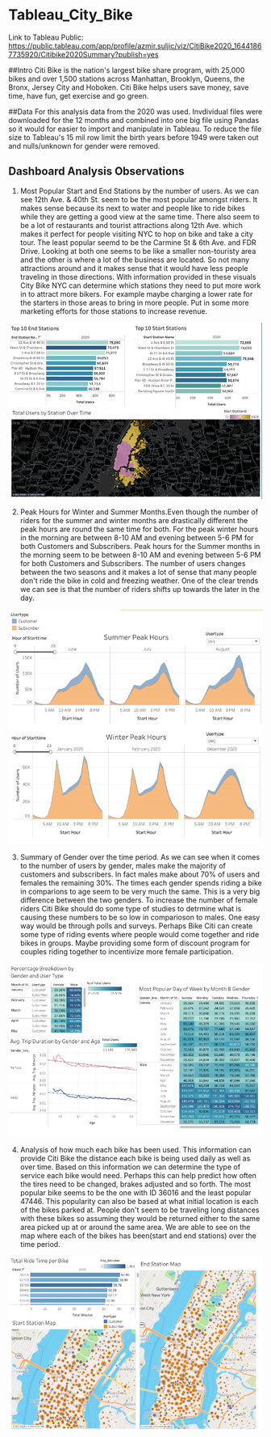# Tableau_City_Bike
Link to Tableau Public:
https://public.tableau.com/app/profile/azmir.suljic/viz/CitiBike2020_16441867735920/Citibike2020Summary?publish=yes 


##Intro
Citi Bike is the nation's largest bike share program, with 25,000 bikes and over 1,500 stations across Manhattan, Brooklyn, Queens, the Bronx, Jersey City and Hoboken. Citi Bike helps users save money, save time, have fun, get exercise and go green. 

##Data
For this analysis data from the 2020 was used. Invdividual files were downloaded for the 12 months and combined into one big file using Pandas so it would for easier to import and manipulate in Tableau. To reduce the file size to Tableau's 15 mil row limit the birth years before 1949 were taken out and nulls/unknown for gender were removed. 

## Dashboard Analysis Observations

1. Most Popular Start and End Stations by the number of users. As we can see 12th Ave. & 40th St. seem to be the most popular amongst riders. It makes sense because its next to water and people like to ride bikes while they are getting a good view at the same time. There also seem to be a lot of restaurants and tourist attractions along 12th Ave. which makes it perfect for people visiting NYC to hop on bike and take a city tour. The least popular seemd to be the Carmine St & 6th Ave. and FDR Drive. Looking at both one seems to be like a smaller non-touristy area and the other is where a lot of the business are located. So not many attractions around and it makes sense that it would have less people traveling in those directions. With information provided in these visuals City Bike NYC can determine which stations they need to put more work in to attract more bikers. For example maybe charging a lower rate for the starters in those areas to bring in more people. Put in some more marketing efforts for those stations to increase revenue.

<img width="592" alt="Screen Shot 2021-10-28 at 6 29 10 PM" src="https://github.com/azmir0218/Tableau_City_Bike/blob/main/popular_stations.png">

2. Peak Hours for Winter and Summer Months.Even though the number of riders for the summer and winter months are drastically different the peak hours are round the same time for both. For the peak winter hours in the morning are between 8-10 AM and evening between 5-6 PM for both Customers and Subscribers. Peak hours for the Summer months in the morning seem to be between 8-10 AM and evening between 5-6 PM for both Customers and Subscribers. The number of users changes between the two seasons and it makes a lot of sense that many people don't ride the bike in cold and freezing weather. One of the clear trends we can see is that the number of riders shifts up towards the later in the day. 

<img width="592" alt="Screen Shot 2021-10-28 at 6 29 10 PM" src="https://github.com/azmir0218/Tableau_City_Bike/blob/main/peak_hrs.png">

3. Summary of Gender over the time period. As we can see when it comes to the number of users by gender, males make the majority of customers and subscribers. In fact males make about 70% of users and females the remaining 30%. The times each gender spends riding a bike in comparions to age seem to be very much the same. This is a very big difference between the two genders. To increase the number of female riders Citi Bike should do some type of studies to detrmine what is causing these numbers to be so low in comparioson to males. One easy way would be through polls and surveys. Perhaps Bike Citi can create some type of riding events where people would come together and ride bikes in groups. Maybe providing some form of discount program for couples riding together to incentivize more female participation. 

<img width="592" alt="Screen Shot 2021-10-28 at 6 29 10 PM" src="https://github.com/azmir0218/Tableau_City_Bike/blob/main/gender.png">

4. Analysis of how much each bike has been used. This information can provide Citi Bike the distance each bike is being used daily as well as over time. Based on this information we can determine the type of service each bike would need. Perhaps this can help predict how often the tires need to be changed, brakes adjusted and so forth. The most popular bike seems to be the one with ID 36016 and the least popular 47446. This popularity can also be based at what initial location is each of the bikes parked at. People don't seem to be traveling long distances with these bikes so assuming they would be returned either to the same area picked up at or around the same area. We are able to see on the map where each of the bikes has been(start and end stations) over the time period. 

<img width="592" alt="Screen Shot 2021-10-28 at 6 29 10 PM" src="https://github.com/azmir0218/Tableau_City_Bike/blob/main/biketime.png">
